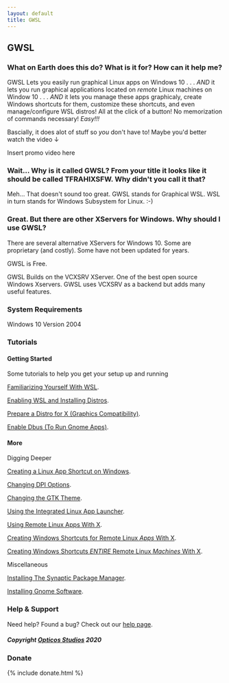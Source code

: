 ```yaml
---
layout: default
title: GWSL
---
```

## GWSL

### What on Earth does this do? What is it for? How can it help me?

GWSL Lets you easily run graphical Linux apps on Windows 10 . . . *AND* it lets you run graphical applications located on *remote* Linux machines on Window 10 . . . *AND* it lets you manage these apps graphicaly, create Windows shortcuts for them, customize these shortcuts, and even manage/configure WSL distros! All at the click of a button! No memorization of commands necessary! *Easy!!!*

Bascially, it does alot of stuff so *you* don't have to! Maybe you'd better watch the video ↓

Insert promo video here

### Wait... Why is it called GWSL? From your title it looks like it should be called TFRAHIXSFW. Why didn't you call it that?

Meh... That doesn't sound too great. GWSL stands for Graphical WSL. WSL in turn stands for Windows Subsystem for Linux. :-)

### Great. But there are other XServers for Windows. Why should I use GWSL?

There are several alternative XServers for Windows 10. Some are proprietary (and costly). Some have not been updated for years. 

GWSL is Free.

GWSL Builds on the VCXSRV XServer. One of the best open source Windows Xservers. GWSL uses VCXSRV as a backend but adds many useful features. 

### System Requirements

Windows 10 Version 2004



### Tutorials

#### Getting Started

Some tutorials to help you get your setup up and running

[Familiarizing Yourself With WSL](https://docs.microsoft.com/en-us/learn/modules/get-started-with-windows-subsystem-for-linux/1-introduction).

[Enabling WSL and Installing Distros](https://docs.microsoft.com/en-us/learn/modules/get-started-with-windows-subsystem-for-linux/2-enable-and-install).

[Prepare a Distro for X (Graphics Compatibility)](https://guides.github.com/features/mastering-markdown/).

[Enable Dbus (To Run Gnome Apps)](https://guides.github.com/features/mastering-markdown/).

#### More

Digging Deeper

[Creating a Linux App Shortcut on Windows](https://guides.github.com/features/mastering-markdown/).

[Changing DPI Options](https://guides.github.com/features/mastering-markdown/).

[Changing the GTK Theme](https://guides.github.com/features/mastering-markdown/).

[Using the Integrated Linux App Launcher](https://guides.github.com/features/mastering-markdown/).

[Using Remote Linux Apps With X](https://guides.github.com/features/mastering-markdown/).

[Creating Windows Shortcuts for Remote Linux *Apps* With X](https://guides.github.com/features/mastering-markdown/).

[Creating Windows Shortcuts *ENTIRE* Remote Linux *Machines* With X](https://guides.github.com/features/mastering-markdown/).

Miscellaneous

[Installing The Synaptic Package Manager](https://guides.github.com/features/mastering-markdown/).

[Installing Gnome Software](https://guides.github.com/features/mastering-markdown/).


### Help & Support
Need help? Found a bug? Check out our [help page](https://opticos.github.io/gwsl/help.html).


##### Copyright [Opticos Studios](http://opticos.studio) 2020


### Donate

{% include donate.html %}
